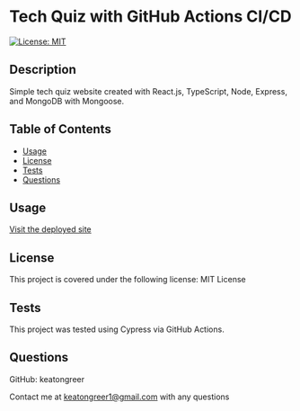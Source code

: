 # Tech Quiz with GitHub Actions CI/CD
    
[![License: MIT](https://img.shields.io/badge/License-MIT-yellow.svg)](https://opensource.org/licenses/MIT)

## Description
Simple tech quiz website created with React.js, TypeScript, Node, Express, and MongoDB with Mongoose.

## Table of Contents
- [Usage](#usage)
- [License](#license)
- [Tests](#tests)
- [Questions](#questions)

## Usage
[Visit the deployed site](https://github-actions-ci-cd-x57c.onrender.com/)

## License
This project is covered under the following license: MIT License

## Tests
This project was tested using Cypress via GitHub Actions.

## Questions
GitHub: keatongreer

Contact me at keatongreer1@gmail.com with any questions
